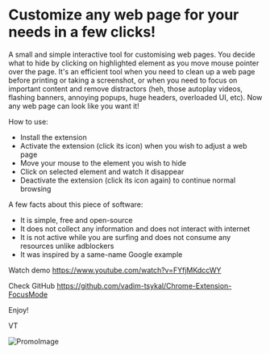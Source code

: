 # Customize any web page for your needs in a few clicks!

A small and simple interactive tool for customising web pages. You decide what to hide by clicking on highlighted element as you move mouse pointer over the page. It's an efficient tool when you need to clean up a web page before printing or taking a screenshot, or when you need to focus on important content and remove distractors (heh, those autoplay videos, flashing banners, annoying popups, huge headers, overloaded UI, etc). Now any web page can look like you want it! 

How to use:
- Install the extension
- Activate the extension (click its icon) when you wish to adjust a web page
- Move your mouse to the element you wish to hide
- Click on selected element and watch it disappear
- Deactivate the extension (click its icon again) to continue normal browsing

A few facts about this piece of software:
- It is simple, free and open-source
- It does not collect any information and does not interact with internet
- It is not active while you are surfing and does not consume any resources unlike adblockers
- It was inspired by a same-name Google example

Watch demo
https://www.youtube.com/watch?v=FYfjMKdccWY

Check GitHub
https://github.com/vadim-tsykal/Chrome-Extension-FocusMode

Enjoy!

VT

![PromoImage](https://user-images.githubusercontent.com/91073766/212837581-da12caac-4748-4420-b0d8-3d10039cc298.png)
